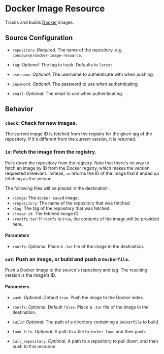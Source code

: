 # Docker Image Resource

Tracks and builds [Docker](https://docker.io) images.

## Source Configuration

* `repository`: *Required.* The name of the repository, e.g.
`concourse/docker-image-resource`.

* `tag`: *Optional.* The tag to track. Defaults to `latest`.

* `username`: *Optional.* The username to authenticate with when pushing.

* `password`: *Optional.* The password to use when authenticating.

* `email`: *Optional.* The email to use when authenticating.


## Behavior

### `check`: Check for new images.

The current image ID is fetched from the registry for the given tag of the
repository. If it's different from the current version, it is returned.


### `in`: Fetch the image from the registry.

Pulls down the repository from the registry. Note that there's no way to
fetch an image by ID from the Docker regstry, which makes the version
requested irrelevant. Instead, `in` returns the ID of the image that it
ended up fetching as the version.

The following files will be placed in the destination:

* `/image`: The `docker save`d image.
* `/repository`: The name of the repository that was fetched.
* `/tag`: The tag of the repository that was fetched.
* `/image-id`: The fetched image ID.
* `/rootfs.tar`: If `rootfs` is `true`, the contents of the image will be
provided here.

#### Parameters

* `rootfs`: *Optional.* Place a `.tar` file of the image in the destination.


### `out`: Push an image, or build and push a `Dockerfile`.

Push a Docker image to the source's repository and tag. The resulting
version is the image's ID.

#### Parameters

* `push`: *Optional.* Default `true`. Push the image to the Docker index.

* `rootfs`: *Optional.* Default `false`. Place a `.tar` file of the image in the
destination.

* `build`: *Optional.* The path of a directory containing a `Dockerfile` to
build.

* `load_file`: *Optional.* A path to a file to `docker load` and then push.

* `pull_repository`: *Optional.* A path to a repository to pull down, and
then push to this resource.  
